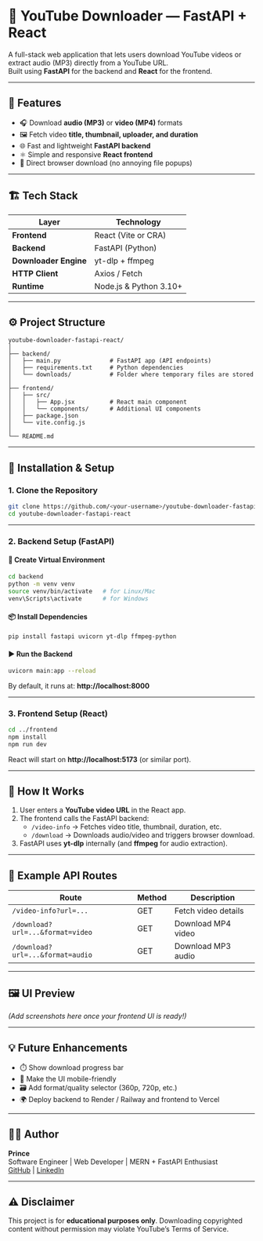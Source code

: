 # 🎥 YouTube Downloader — FastAPI + React

A full-stack web application that lets users download YouTube videos or extract audio (MP3) directly from a YouTube URL.  
Built using **FastAPI** for the backend and **React** for the frontend.

---

## 🚀 Features

- 🎧 Download **audio (MP3)** or **video (MP4)** formats  
- 🖼️ Fetch video **title, thumbnail, uploader, and duration**  
- 🌐 Fast and lightweight **FastAPI backend**  
- ⚛️ Simple and responsive **React frontend**  
- 💾 Direct browser download (no annoying file popups)  

---

## 🏗️ Tech Stack

| Layer | Technology |
|-------|-------------|
| **Frontend** | React (Vite or CRA) |
| **Backend** | FastAPI (Python) |
| **Downloader Engine** | yt-dlp + ffmpeg |
| **HTTP Client** | Axios / Fetch |
| **Runtime** | Node.js & Python 3.10+ |

---

## ⚙️ Project Structure

```
youtube-downloader-fastapi-react/
│
├── backend/
│   ├── main.py              # FastAPI app (API endpoints)
│   ├── requirements.txt     # Python dependencies
│   └── downloads/           # Folder where temporary files are stored
│
├── frontend/
│   ├── src/
│   │   ├── App.jsx          # React main component
│   │   └── components/      # Additional UI components
│   ├── package.json
│   └── vite.config.js
│
└── README.md
```

---

## 🧰 Installation & Setup

### 1. Clone the Repository

```bash
git clone https://github.com/<your-username>/youtube-downloader-fastapi-react.git
cd youtube-downloader-fastapi-react
```

---

### 2. Backend Setup (FastAPI)

#### 🐍 Create Virtual Environment
```bash
cd backend
python -m venv venv
source venv/bin/activate   # for Linux/Mac
venv\Scripts\activate      # for Windows
```

#### 📦 Install Dependencies
```bash
pip install fastapi uvicorn yt-dlp ffmpeg-python
```

#### ▶️ Run the Backend
```bash
uvicorn main:app --reload
```
By default, it runs at: **http://localhost:8000**

---

### 3. Frontend Setup (React)

```bash
cd ../frontend
npm install
npm run dev
```

React will start on **http://localhost:5173** (or similar port).

---

## 🔄 How It Works

1. User enters a **YouTube video URL** in the React app.  
2. The frontend calls the FastAPI backend:
   - `/video-info` → Fetches video title, thumbnail, duration, etc.  
   - `/download` → Downloads audio/video and triggers browser download.  
3. FastAPI uses **yt-dlp** internally (and **ffmpeg** for audio extraction).  

---

## 🧠 Example API Routes

| Route | Method | Description |
|--------|---------|-------------|
| `/video-info?url=...` | GET | Fetch video details |
| `/download?url=...&format=video` | GET | Download MP4 video |
| `/download?url=...&format=audio` | GET | Download MP3 audio |

---

## 🖼️ UI Preview

*(Add screenshots here once your frontend UI is ready!)*

---

## 💡 Future Enhancements

- ⏱️ Show download progress bar  
- 📱 Make the UI mobile-friendly  
- 🗃️ Add format/quality selector (360p, 720p, etc.)  
- 🌍 Deploy backend to Render / Railway and frontend to Vercel  

---

## 🧑‍💻 Author

**Prince**  
Software Engineer | Web Developer | MERN + FastAPI Enthusiast  
[GitHub](https://github.com/PrabhjotSinghUbhi) | [LinkedIn](https://linkedin.com/in/prabhjotsinghubhif)

---

## ⚠️ Disclaimer
This project is for **educational purposes only**. Downloading copyrighted content without permission may violate YouTube’s Terms of Service.
